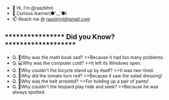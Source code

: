 - 👋 Hi, I’m @raazkhnl
- 👀 Curious learner(●'◡'●)
- 📫 Reach me @ raazkhnl@gmail.com

## **************** Did you Know? *******************
- Q. 🤔Why was the math book sad? 
      >>Because it had too many problems.
- Q. 💻Why was the computer cold? 
      >>It left its Windows open.
- Q. 🚴Why couldn't the bicycle stand up by itself? 
      >>It was two-tired.
- Q. 🍅Why did the tomato turn red? 
      >>Because it saw the salad dressing!
- Q. 👖Why was the belt arrested? 
      >>For holding up a pair of pants!
- Q. 🐆Why couldn't the leopard play hide and seek? 
      >>Because he was always spotted.

<!---
raazkhnl/raazkhnl is a ✨ special ✨ repository because its `README.md` (this file) appears on your GitHub profile.
You can click the Preview link to take a look at your changes.
--->
